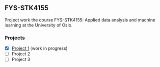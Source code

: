 ## FYS-STK4155
Project work the course FYS-STK4155: Applied data analysis and machine learning at the University of Oslo.

### Projects
- [x] [Project 1](project1/) (work in progress)
- [ ] Project 2
- [ ] Project 3